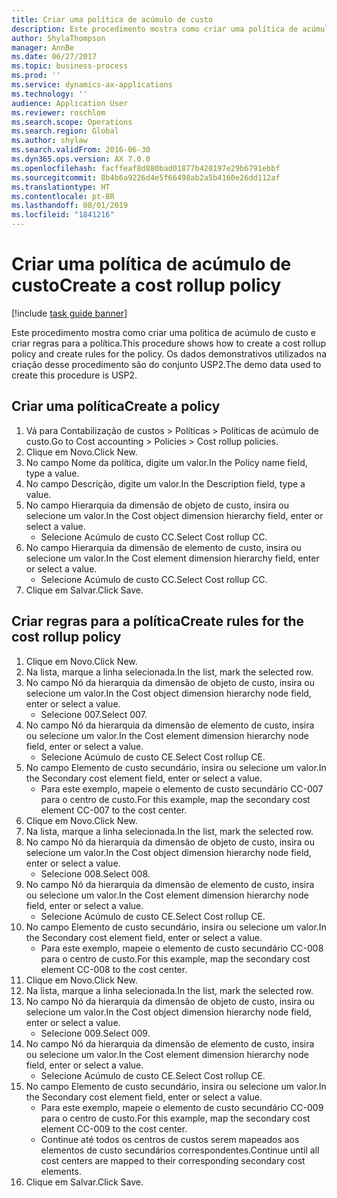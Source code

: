 ```yaml
---
title: Criar uma política de acúmulo de custo
description: Este procedimento mostra como criar uma política de acúmulo de custo e criar regras para a política.
author: ShylaThompson
manager: AnnBe
ms.date: 06/27/2017
ms.topic: business-process
ms.prod: ''
ms.service: dynamics-ax-applications
ms.technology: ''
audience: Application User
ms.reviewer: roschlom
ms.search.scope: Operations
ms.search.region: Global
ms.author: shylaw
ms.search.validFrom: 2016-06-30
ms.dyn365.ops.version: AX 7.0.0
ms.openlocfilehash: facffeaf8d880bad01877b420197e29b6791ebbf
ms.sourcegitcommit: 8b4b6a9226d4e5f66498ab2a5b4160e26dd112af
ms.translationtype: HT
ms.contentlocale: pt-BR
ms.lasthandoff: 08/01/2019
ms.locfileid: "1841216"
---
```

# <a name="create-a-cost-rollup-policy"></a><span data-ttu-id="47154-103">Criar uma política de acúmulo de custo</span><span class="sxs-lookup"><span data-stu-id="47154-103">Create a cost rollup policy</span></span>

[!include [task guide banner](../../includes/task-guide-banner.md)]

<span data-ttu-id="47154-104">Este procedimento mostra como criar uma política de acúmulo de custo e criar regras para a política.</span><span class="sxs-lookup"><span data-stu-id="47154-104">This procedure shows how to create a cost rollup policy and create rules for the policy.</span></span> <span data-ttu-id="47154-105">Os dados demonstrativos utilizados na criação desse procedimento são do conjunto USP2.</span><span class="sxs-lookup"><span data-stu-id="47154-105">The demo data used to create this procedure is USP2.</span></span>


## <a name="create-a-policy"></a><span data-ttu-id="47154-106">Criar uma política</span><span class="sxs-lookup"><span data-stu-id="47154-106">Create a policy</span></span>
1. <span data-ttu-id="47154-107">Vá para Contabilização de custos > Políticas > Políticas de acúmulo de custo.</span><span class="sxs-lookup"><span data-stu-id="47154-107">Go to Cost accounting > Policies > Cost rollup policies.</span></span>
2. <span data-ttu-id="47154-108">Clique em Novo.</span><span class="sxs-lookup"><span data-stu-id="47154-108">Click New.</span></span>
3. <span data-ttu-id="47154-109">No campo Nome da política, digite um valor.</span><span class="sxs-lookup"><span data-stu-id="47154-109">In the Policy name field, type a value.</span></span>
4. <span data-ttu-id="47154-110">No campo Descrição, digite um valor.</span><span class="sxs-lookup"><span data-stu-id="47154-110">In the Description field, type a value.</span></span>
5. <span data-ttu-id="47154-111">No campo Hierarquia da dimensão de objeto de custo, insira ou selecione um valor.</span><span class="sxs-lookup"><span data-stu-id="47154-111">In the Cost object dimension hierarchy field, enter or select a value.</span></span>
    * <span data-ttu-id="47154-112">Selecione Acúmulo de custo CC.</span><span class="sxs-lookup"><span data-stu-id="47154-112">Select Cost rollup CC.</span></span>  
6. <span data-ttu-id="47154-113">No campo Hierarquia da dimensão de elemento de custo, insira ou selecione um valor.</span><span class="sxs-lookup"><span data-stu-id="47154-113">In the Cost element dimension hierarchy field, enter or select a value.</span></span>
    * <span data-ttu-id="47154-114">Selecione Acúmulo de custo CC.</span><span class="sxs-lookup"><span data-stu-id="47154-114">Select Cost rollup CC.</span></span>  
7. <span data-ttu-id="47154-115">Clique em Salvar.</span><span class="sxs-lookup"><span data-stu-id="47154-115">Click Save.</span></span>

## <a name="create-rules-for-the-cost-rollup-policy"></a><span data-ttu-id="47154-116">Criar regras para a política</span><span class="sxs-lookup"><span data-stu-id="47154-116">Create rules for the cost rollup policy</span></span>
1. <span data-ttu-id="47154-117">Clique em Novo.</span><span class="sxs-lookup"><span data-stu-id="47154-117">Click New.</span></span>
2. <span data-ttu-id="47154-118">Na lista, marque a linha selecionada.</span><span class="sxs-lookup"><span data-stu-id="47154-118">In the list, mark the selected row.</span></span>
3. <span data-ttu-id="47154-119">No campo Nó da hierarquia da dimensão de objeto de custo, insira ou selecione um valor.</span><span class="sxs-lookup"><span data-stu-id="47154-119">In the Cost object dimension hierarchy node field, enter or select a value.</span></span>
    * <span data-ttu-id="47154-120">Selecione 007.</span><span class="sxs-lookup"><span data-stu-id="47154-120">Select 007.</span></span>  
4. <span data-ttu-id="47154-121">No campo Nó da hierarquia da dimensão de elemento de custo, insira ou selecione um valor.</span><span class="sxs-lookup"><span data-stu-id="47154-121">In the Cost element dimension hierarchy node field, enter or select a value.</span></span>
    * <span data-ttu-id="47154-122">Selecione Acúmulo de custo CE.</span><span class="sxs-lookup"><span data-stu-id="47154-122">Select Cost rollup CE.</span></span>  
5. <span data-ttu-id="47154-123">No campo Elemento de custo secundário, insira ou selecione um valor.</span><span class="sxs-lookup"><span data-stu-id="47154-123">In the Secondary cost element field, enter or select a value.</span></span>
    * <span data-ttu-id="47154-124">Para este exemplo, mapeie o elemento de custo secundário CC-007 para o centro de custo.</span><span class="sxs-lookup"><span data-stu-id="47154-124">For this example, map the secondary cost element CC-007 to the cost center.</span></span>  
6. <span data-ttu-id="47154-125">Clique em Novo.</span><span class="sxs-lookup"><span data-stu-id="47154-125">Click New.</span></span>
7. <span data-ttu-id="47154-126">Na lista, marque a linha selecionada.</span><span class="sxs-lookup"><span data-stu-id="47154-126">In the list, mark the selected row.</span></span>
8. <span data-ttu-id="47154-127">No campo Nó da hierarquia da dimensão de objeto de custo, insira ou selecione um valor.</span><span class="sxs-lookup"><span data-stu-id="47154-127">In the Cost object dimension hierarchy node field, enter or select a value.</span></span>
    * <span data-ttu-id="47154-128">Selecione 008.</span><span class="sxs-lookup"><span data-stu-id="47154-128">Select 008.</span></span>  
9. <span data-ttu-id="47154-129">No campo Nó da hierarquia da dimensão de elemento de custo, insira ou selecione um valor.</span><span class="sxs-lookup"><span data-stu-id="47154-129">In the Cost element dimension hierarchy node field, enter or select a value.</span></span>
    * <span data-ttu-id="47154-130">Selecione Acúmulo de custo CE.</span><span class="sxs-lookup"><span data-stu-id="47154-130">Select Cost rollup CE.</span></span>  
10. <span data-ttu-id="47154-131">No campo Elemento de custo secundário, insira ou selecione um valor.</span><span class="sxs-lookup"><span data-stu-id="47154-131">In the Secondary cost element field, enter or select a value.</span></span>
    * <span data-ttu-id="47154-132">Para este exemplo, mapeie o elemento de custo secundário CC-008 para o centro de custo.</span><span class="sxs-lookup"><span data-stu-id="47154-132">For this example, map the secondary cost element CC-008 to the cost center.</span></span>  
11. <span data-ttu-id="47154-133">Clique em Novo.</span><span class="sxs-lookup"><span data-stu-id="47154-133">Click New.</span></span>
12. <span data-ttu-id="47154-134">Na lista, marque a linha selecionada.</span><span class="sxs-lookup"><span data-stu-id="47154-134">In the list, mark the selected row.</span></span>
13. <span data-ttu-id="47154-135">No campo Nó da hierarquia da dimensão de objeto de custo, insira ou selecione um valor.</span><span class="sxs-lookup"><span data-stu-id="47154-135">In the Cost object dimension hierarchy node field, enter or select a value.</span></span>
    * <span data-ttu-id="47154-136">Selecione 009.</span><span class="sxs-lookup"><span data-stu-id="47154-136">Select 009.</span></span>  
14. <span data-ttu-id="47154-137">No campo Nó da hierarquia da dimensão de elemento de custo, insira ou selecione um valor.</span><span class="sxs-lookup"><span data-stu-id="47154-137">In the Cost element dimension hierarchy node field, enter or select a value.</span></span>
    * <span data-ttu-id="47154-138">Selecione Acúmulo de custo CE.</span><span class="sxs-lookup"><span data-stu-id="47154-138">Select Cost rollup CE.</span></span>  
15. <span data-ttu-id="47154-139">No campo Elemento de custo secundário, insira ou selecione um valor.</span><span class="sxs-lookup"><span data-stu-id="47154-139">In the Secondary cost element field, enter or select a value.</span></span>
    * <span data-ttu-id="47154-140">Para este exemplo, mapeie o elemento de custo secundário CC-009 para o centro de custo.</span><span class="sxs-lookup"><span data-stu-id="47154-140">For this example, map the secondary cost element CC-009 to the cost center.</span></span>  
    * <span data-ttu-id="47154-141">Continue até todos os centros de custos serem mapeados aos elementos de custo secundários correspondentes.</span><span class="sxs-lookup"><span data-stu-id="47154-141">Continue until all cost centers are mapped to their corresponding secondary cost elements.</span></span>  
16. <span data-ttu-id="47154-142">Clique em Salvar.</span><span class="sxs-lookup"><span data-stu-id="47154-142">Click Save.</span></span>

